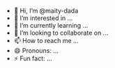 - 👋 Hi, I’m @maity-dada
- 👀 I’m interested in ...
- 🌱 I’m currently learning ...
- 💞️ I’m looking to collaborate on ...
- 📫 How to reach me ...
- 😄 Pronouns: ...
- ⚡ Fun fact: ...

<!---
maity-dada/maity-dada is a ✨ special ✨ repository because its `README.md` (this file) appears on your GitHub profile.
You can click the Preview link to take a look at your changes.
--->
